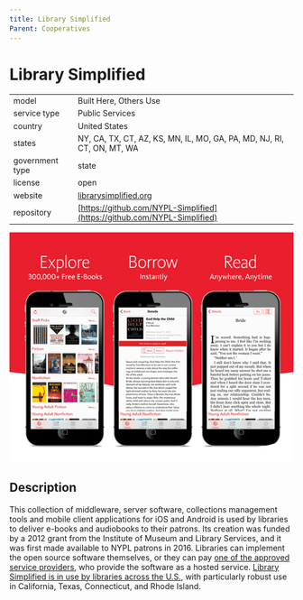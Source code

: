 ```yaml
---
title: Library Simplified
Parent: Cooperatives
---
```


# Library Simplified

|                   |                                          |
|:------------------|:-----------------------------------------|
| model             | Built Here, Others Use
| service type      | Public Services
| country           | United States
| states            | NY, CA, TX, CT, AZ, KS, MN, IL, MO, GA, PA, MD, NJ, RI, CT, ON, MT, WA
| government type   | state
| license           | open
| website           | [librarysimplified.org](https://librarysimplified.org/)
| repository		   | [https://github.com/NYPL-Simplified](https://github.com/NYPL-Simplified)

![Simply-E screenshots](images/library-simplified.png)

## Description
This collection of middleware, server software, collections management tools and mobile client applications for iOS and Android is used by libraries to deliver e-books and audiobooks to their patrons. Its creation was funded by a 2012 grant from the Institute of Museum and Library Services, and it was first made available to NYPL patrons in 2016. Libraries can implement the open source software themselves, or they can pay [one of the approved service providers](https://librarysimplified.org/service-providers/), who provide the software as a hosted service. [Library Simplified is in use by libraries across the U.S.](https://librarysimplified.org/community/), with particularly robust use in California, Texas, Connecticut, and Rhode Island.


